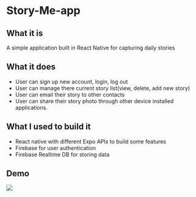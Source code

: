# Story-Me-app
## What it is
A simple application built in React Native for capturing daily stories
## What it does
 - User can sign up new account, login, log out
 - User can manage there current story list(view, delete, add new story)
 - User can email their story to other contacts
 - User can share their story photo through other device installed applications. 
## What I used to build it
 - React native with different Expo APIs to build some features
 - Firebase for user authentication
 - Firebase Realtime DB for storing data
## Demo
![](https://youtu.be/0TpqBwTKNuQ)
